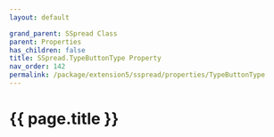 ```yaml
---
layout: default

grand_parent: SSpread Class
parent: Properties
has_children: false
title: SSpread.TypeButtonType Property
nav_order: 142
permalink: /package/extension5/sspread/properties/TypeButtonType
---
```

# {{ page.title }}